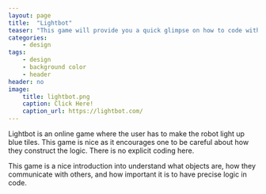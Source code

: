 ```yaml
---
layout: page
title:  "Lightbot"
teaser: "This game will provide you a quick glimpse on how to code without the code"
categories:
    - design
tags:
    - design
    - background color
    - header
header: no
image:
    title: lightbot.png
    caption: Click Here!
    caption_url: https://lightbot.com/
---
```

Lightbot is an online game where the user has to make the robot light up blue tiles. This game is nice as it encourages one to be careful about how they construct the logic. There is no explicit coding here.

This game is a nice introduction into understand what objects are, how they communicate with others, and how important it is to have precise logic in code. 